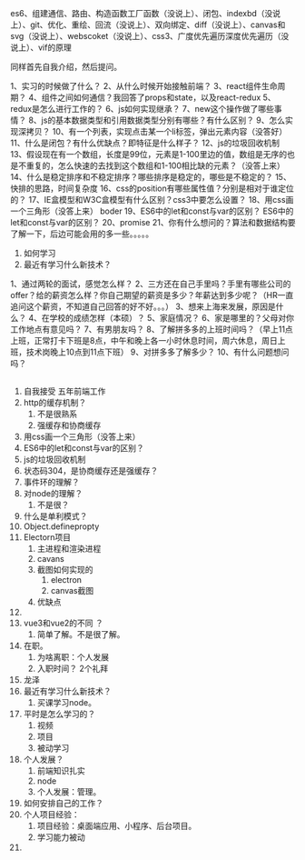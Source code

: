 es6、组建通信、路由、构造函数工厂函数（没说上）、闭包、indexbd（没说上）、git、优化、重绘、回流（没说上）、双向绑定、diff（没说上）、canvas和svg（没说上）、webscoket（没说上）、css3、广度优先遍历深度优先遍历（没说上）、vif的原理



同样首先自我介绍，然后提问。

1、实习的时候做了什么？
2、从什么时候开始接触前端？
3、react组件生命周期？
4、组件之间如何通信？我回答了props和state，以及react-redux
5、redux是怎么进行工作的？
6、js如何实现继承？
7、new这个操作做了哪些事情？
8、js的基本数据类型和引用数据类型分别有哪些？有什么区别？
9、怎么实现深拷贝？
10、有一个列表，实现点击某一个li标签，弹出元素内容（没答好）
11、什么是闭包？有什么优缺点？即特征是什么样子？
12、js的垃圾回收机制
13、假设现在有一个数组，长度是99位，元素是1-100里边的值，数组是无序的也是不重复的，怎么快速的去找到这个数组和1-100相比缺的元素？（没答上来）
14、什么是稳定排序和不稳定排序？哪些排序是稳定的，哪些是不稳定的？
15、快排的思路，时间复杂度
16、css的position有哪些属性值？分别是相对于谁定位的？
17、IE盒模型和W3C盒模型有什么区别？css3中要怎么设置？
18、用css画一个三角形（没答上来）
  boder
19、ES6中的let和const与var的区别？
  ES6中的let和const与var的区别？
20、promise
21、你有什么想问的？算法和数据结构要了解一下，后边可能会用的多一些。。。。。

1. 如何学习
2. 最近有学习什么新技术？

1、通过两轮的面试，感觉怎么样？
2、三方还在自己手里吗？手里有哪些公司的offer？给的薪资怎么样？你自己期望的薪资是多少？年薪达到多少呢？（HR一直追问这个薪资，不知道自己回答的好不好。。。）
3、想来上海来发展，原因是什么？
4、在学校的成绩怎样（本硕）？
5、家庭情况？
6、家是哪里的？父母对你工作地点有意见吗？
7、有男朋友吗？
8、了解拼多多的上班时间吗？（早上11点上班，正常打卡下班是8点，中午和晚上各一小时休息时间，周六休息，周日上班，技术岗晚上10点到11点下班）
9、对拼多多了解多少？
10、有什么问题想问吗？

## 
1. 自我接受
 五年前端工作
2. http的缓存机制？
   1. 不是很熟系
   2. 强缓存和协商缓存
3. 用css画一个三角形（没答上来）
4. ES6中的let和const与var的区别？
5. js的垃圾回收机制
6. 状态码304，是协商缓存还是强缓存？
7. 事件环的理解？
8. 对node的理解？
   1. 不是很？
9. 什么是单利模式？
10. Object.definepropty
11. Electorn项目
    1.  主进程和渲染进程
    2.  cavans
    3.  截图如何实现的
        1. electron
        2. canvas截图
    4. 优缺点
12. 
13. vue3和vue2的不同 ？
    1.  简单了解。不是很了解。
14. 在职。
    1. 为啥离职：个人发展
    2. 入职时间？  2个礼拜
15. 龙泽 
16. 最近有学习什么新技术？
    1. 买课学习node。
17. 平时是怎么学习的？
    1.  视频
    2.  项目
    3.  被动学习
18. 个人发展？
    1.  前端知识扎实
    2.  node 
    3.  个人发展：管理。
19. 如何安排自己的工作？
20. 个人项目经验：
    1.  项目经验：桌面端应用、小程序、后台项目。
    2.  学习能力被动
21. 